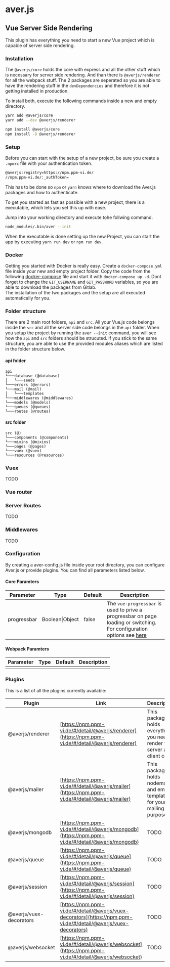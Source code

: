 # aver.js
## Vue Server Side Rendering

This plugin has everything you need to start a new Vue project which is capable of server side rendering.  

### Installation

The `@averjs/core` holds the core with express and all the other stuff which is necessary for server side rendering. And than there is `@averjs/renderer` for all the webpack stuff. The 2 packages are seperated so you are able to have the rendering stuff in the `devDependencies` and therefore it is not getting installed in production. 

To install both, execute the following commands inside a new and empty directory.
```bash
yarn add @averjs/core
yarn add --dev @averjs/renderer

npm install @averjs/core
npm install -D @averjs/renderer
```

### Setup

Before you can start with the setup of a new project, be sure you create a `.npmrc` file with your authentication token.
```bash
@averjs:registry=https://npm.ppm-vi.de/
//npm.ppm-vi.de/:_authToken=
```
This has to be done so `npm` or `yarn` knows where to download the Aver.js packages and how to authenticate.

To get you started as fast as possible with a new project, there is a executable, which lets you set this up with ease.  

Jump into your working directory and execute tohe follwing command.
```bash
node_modules/.bin/aver --init
```

When the executable is done setting up the new Project, you can start the app by executing `yarn run dev` or `npm run dev`.

### Docker

Getting you started with Docker is really easy. Create a `docker-compose.yml` file inside your new and empty project folder. Copy the code from the following [docker-compose](https://gitlab.ppm-vi.de/nodejs/vue-ssr/blob/master/lib/app/docker-compose.example.yml) file and start it with `docker-compose up -d`. Dont forget to change the `GIT_USERNAME` and `GIT_PASSWORD` variables, so you are able to download the packages from Gitlab.  
The installation of the two packages and the setup are all executed automatically for you.

### Folder structure

There are 2 main root folders, `api` and `src`. All your Vue.js code belongs inside the `src` and all the server side code belongs in the `api` folder. When you setup the project by running the `aver --init` command, you will see how the `api` and `src` folders should be strucuted. If you stick to the same structure, you are able to use the provided modules aliases which are listed in the folder structure below.

#### api folder
```
api
└───database (@database)
│   └───seeds
└───errors (@errors)
└───mail (@mail)
│   └───templates
└───middlewares (@middlewares)
└───models (@models)
└───queues (@queues)
└───routes (@routes)
```

#### src folder
```
src (@)
└───components (@components)
└───mixins (@mixins)
└───pages (@pages)
└───vuex (@vuex)
└───resources (@resources)
```

### Vuex
TODO

### Vue router

### Server Routes
TODO

### Middlewares
TODO

### Configuration

By creating a aver-config.js file inside your root directory, you can configure Aver.js or provide plugins. You can find all parameters listed below.

#### Core Paramters
|Parameter|Type|Default|Description|
|---|---|---|---|
|progressbar|Boolean\|Object|false|The `vue-progressbar` is used to prive a progressbar on page loading or switching. For configuration options see [here](https://github.com/hilongjw/vue-progressbar#constructor-options)|

#### Webpack Paramters
|Parameter|Type|Default|Description|
|---|---|---|---|
|||||

### Plugins

This is a list of all the plugins currently available:

|Plugin|Link|Description|
|---|---|---|
|@averjs/renderer|[https://npm.ppm-vi.de/#/detail/@averjs/renderer](https://npm.ppm-vi.de/#/detail/@averjs/renderer)|This package holds everything you need to render your server and client code.|
|@averjs/mailer|[https://npm.ppm-vi.de/#/detail/@averjs/mailer](https://npm.ppm-vi.de/#/detail/@averjs/mailer)|This package holds nodemailer and email-templates for your mailing purposes.|
|@averjs/mongodb|[https://npm.ppm-vi.de/#/detail/@averjs/mongodb](https://npm.ppm-vi.de/#/detail/@averjs/mongodb)|TODO|
|@averjs/queue|[https://npm.ppm-vi.de/#/detail/@averjs/queue](https://npm.ppm-vi.de/#/detail/@averjs/queue)|TODO|
|@averjs/session|[https://npm.ppm-vi.de/#/detail/@averjs/session](https://npm.ppm-vi.de/#/detail/@averjs/session)|TODO|
|@averjs/vuex-decorators|[https://npm.ppm-vi.de/#/detail/@averjs/vuex-decorators](https://npm.ppm-vi.de/#/detail/@averjs/vuex-decorators)|TODO|
|@averjs/websocket|[https://npm.ppm-vi.de/#/detail/@averjs/websocket](https://npm.ppm-vi.de/#/detail/@averjs/websocket)|TODO|
